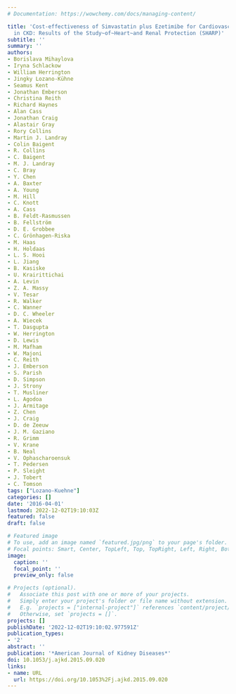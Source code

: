 ```yaml
---
# Documentation: https://wowchemy.com/docs/managing-content/

title: 'Cost-effectiveness of Simvastatin plus Ezetimibe for Cardiovascular Prevention
  in CKD: Results of the Study~of~Heart~and Renal Protection (SHARP)'
subtitle: ''
summary: ''
authors:
- Borislava Mihaylova
- Iryna Schlackow
- William Herrington
- Jingky Lozano-Kühne
- Seamus Kent
- Jonathan Emberson
- Christina Reith
- Richard Haynes
- Alan Cass
- Jonathan Craig
- Alastair Gray
- Rory Collins
- Martin J. Landray
- Colin Baigent
- R. Collins
- C. Baigent
- M. J. Landray
- C. Bray
- Y. Chen
- A. Baxter
- A. Young
- M. Hill
- C. Knott
- A. Cass
- B. Feldt-Rasmussen
- B. Fellström
- D. E. Grobbee
- C. Grönhagen-Riska
- M. Haas
- H. Holdaas
- L. S. Hooi
- L. Jiang
- B. Kasiske
- U. Krairittichai
- A. Levin
- Z. A. Massy
- V. Tesar
- R. Walker
- C. Wanner
- D. C. Wheeler
- A. Wiecek
- T. Dasgupta
- W. Herrington
- D. Lewis
- M. Mafham
- W. Majoni
- C. Reith
- J. Emberson
- S. Parish
- D. Simpson
- J. Strony
- T. Musliner
- L. Agodoa
- J. Armitage
- Z. Chen
- J. Craig
- D. de Zeeuw
- J. M. Gaziano
- R. Grimm
- V. Krane
- B. Neal
- V. Ophascharoensuk
- T. Pedersen
- P. Sleight
- J. Tobert
- C. Tomson
tags: ["Lozano-Kuehne"]
categories: []
date: '2016-04-01'
lastmod: 2022-12-02T19:10:03Z
featured: false
draft: false

# Featured image
# To use, add an image named `featured.jpg/png` to your page's folder.
# Focal points: Smart, Center, TopLeft, Top, TopRight, Left, Right, BottomLeft, Bottom, BottomRight.
image:
  caption: ''
  focal_point: ''
  preview_only: false

# Projects (optional).
#   Associate this post with one or more of your projects.
#   Simply enter your project's folder or file name without extension.
#   E.g. `projects = ["internal-project"]` references `content/project/deep-learning/index.md`.
#   Otherwise, set `projects = []`.
projects: []
publishDate: '2022-12-02T19:10:02.977591Z'
publication_types:
- '2'
abstract: ''
publication: '*American Journal of Kidney Diseases*'
doi: 10.1053/j.ajkd.2015.09.020
links:
- name: URL
  url: https://doi.org/10.1053%2Fj.ajkd.2015.09.020
---
```

